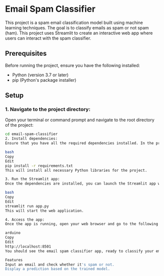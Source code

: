 # Email Spam Classifier

This project is a spam email classification model built using machine learning techniques. The goal is to classify emails as spam or not spam (ham). This project uses Streamlit to create an interactive web app where users can interact with the spam classifier.

## Prerequisites

Before running the project, ensure you have the following installed:

- Python (version 3.7 or later)
- pip (Python's package installer)

## Setup

### 1. Navigate to the project directory:

Open your terminal or command prompt and navigate to the root directory of the project:

```bash
cd email-spam-classifier
2. Install dependencies:
Ensure that you have all the required dependencies installed. In the project directory, run:

bash
Copy
Edit
pip install -r requirements.txt
This will install all necessary Python libraries for the project.

3. Run the Streamlit app:
Once the dependencies are installed, you can launch the Streamlit app with the following command:

bash
Copy
Edit
streamlit run app.py
This will start the web application.

4. Access the app:
Once the app is running, open your web browser and go to the following URL:

arduino
Copy
Edit
http://localhost:8501
You should see the email spam classifier app, ready to classify your emails.

Features
Input an email and check whether it's spam or not.
Display a prediction based on the trained model.
